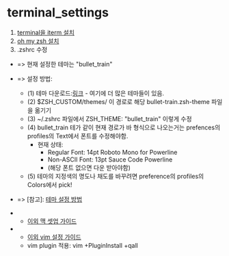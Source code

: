 # terminal_settings

1. [terminal을 iterm 설치](https://www.iterm2.com/downloads.html)
2. [oh my zsh 설치](http://sourabhbajaj.com/mac-setup/iTerm/zsh.html)
3. .zshrc 수정
* => 현재 설정한 테마는 "bullet_train"
* => 설정 방법: 
  * (1) 테마 다운로드:[링크](https://raw.githubusercontent.com/caiogondim/bullet-train-oh-my-zsh-theme/master/bullet-train.zsh-theme) - 여기에 더 많은 테마들이 있음.
  * (2) $ZSH_CUSTOM/themes/ 이 경로로 해당 bullet-train.zsh-theme 파일을 옮기기
  * (3) ~/.zshrc 파일에서 ZSH_THEME: "bullet_train" 이렇게 수정
  * (4) bullet_train 테가 같이 현재 경로가 바 형식으로 나오는거는 prefences의 profiles의 Text에서 폰트를 수정해야함.
    * 현재 상태:
      * Regular Font: 14pt Roboto Mono for Powerline
      * Non-ASCII Font: 13pt Sauce Code Powerline
      * (해당 폰트 없으면 다운 받아야함)
  * (5) 테마의 지정색의 명도나 채도를 바꾸려면 preference의 profiles의 Colors에서 pick!
* => [참고]: [테마 설정 방법](https://github.com/caiogondim/bullet-train-oh-my-zsh-theme#for-oh-my-zsh-users)


* + [이외 맥 셋업 가이드](http://sourabhbajaj.com/mac-setup/)
* + [이외 vim 설정 가이드](http://vimdoc.sourceforge.net/htmldoc/syntax.html)
  * vim plugin 적용: vim +PluginInstall +qall
